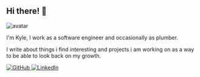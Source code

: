 ## Hi there! 👋

<img class="avatar" src="/images/me.jpg" alt="avatar">

I'm Kyle, I work as a software engineer and occasionally as plumber.

I write about things i find interesting and projects i am working on as a way to be able to look back on my growth.

<a href="https://github.com/Coding-Plumber" target="_blank" rel="noopener noreferrer">
    <img class="icons" src="/images/github-mark.png" alt="GitHub">
</a>
<a href="https://www.linkedin.com/in/kyle-mcandrew-944322261/" target="_blank" rel="noopener noreferrer">
    <img class="icons" src="/images/linkedin.png" alt="LinkedIn">
</a>

